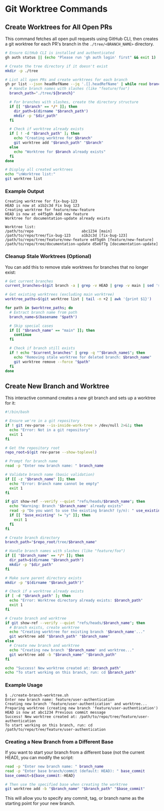 # Git Worktree Commands

## Create Worktrees for All Open PRs

This command fetches all open pull requests using GitHub CLI, then creates a git worktree for each PR's branch in the `./tree/<BRANCH_NAME>` directory.

```bash
# Ensure GitHub CLI is installed and authenticated
gh auth status || (echo "Please run 'gh auth login' first" && exit 1)

# Create the tree directory if it doesn't exist
mkdir -p ./tree

# List all open PRs and create worktrees for each branch
gh pr list --json headRefName --jq '.[].headRefName' | while read branch; do
  # Handle branch names with slashes (like "feature/foo")
  branch_path="./tree/${branch}"

  # For branches with slashes, create the directory structure
  if [[ "$branch" == */* ]]; then
    dir_path=$(dirname "$branch_path")
    mkdir -p "$dir_path"
  fi

  # Check if worktree already exists
  if [ ! -d "$branch_path" ]; then
    echo "Creating worktree for $branch"
    git worktree add "$branch_path" "$branch"
  else
    echo "Worktree for $branch already exists"
  fi
done

# Display all created worktrees
echo "\nWorktree list:"
git worktree list
```

### Example Output

```
Creating worktree for fix-bug-123
HEAD is now at a1b2c3d Fix bug 123
Creating worktree for feature/new-feature
HEAD is now at e4f5g6h Add new feature
Worktree for documentation-update already exists

Worktree list:
/path/to/repo                      abc1234 [main]
/path/to/repo/tree/fix-bug-123     a1b2c3d [fix-bug-123]
/path/to/repo/tree/feature/new-feature e4f5g6h [feature/new-feature]
/path/to/repo/tree/documentation-update d5e6f7g [documentation-update]
```

### Cleanup Stale Worktrees (Optional)

You can add this to remove stale worktrees for branches that no longer exist:

```bash
# Get current branches
current_branches=$(git branch -a | grep -v HEAD | grep -v main | sed 's/^[ *]*//' | sed 's|remotes/origin/||' | sort | uniq)

# Get existing worktrees (excluding main worktree)
worktree_paths=$(git worktree list | tail -n +2 | awk '{print $1}')

for path in $worktree_paths; do
  # Extract branch name from path
  branch_name=$(basename "$path")

  # Skip special cases
  if [[ "$branch_name" == "main" ]]; then
    continue
  fi

  # Check if branch still exists
  if ! echo "$current_branches" | grep -q "^$branch_name$"; then
    echo "Removing stale worktree for deleted branch: $branch_name"
    git worktree remove --force "$path"
  fi
done
```

## Create New Branch and Worktree

This interactive command creates a new git branch and sets up a worktree for it:

```bash
#!/bin/bash

# Ensure we're in a git repository
if ! git rev-parse --is-inside-work-tree > /dev/null 2>&1; then
  echo "Error: Not in a git repository"
  exit 1
fi

# Get the repository root
repo_root=$(git rev-parse --show-toplevel)

# Prompt for branch name
read -p "Enter new branch name: " branch_name

# Validate branch name (basic validation)
if [[ -z "$branch_name" ]]; then
  echo "Error: Branch name cannot be empty"
  exit 1
fi

if git show-ref --verify --quiet "refs/heads/$branch_name"; then
  echo "Warning: Branch '$branch_name' already exists"
  read -p "Do you want to use the existing branch? (y/n): " use_existing
  if [[ "$use_existing" != "y" ]]; then
    exit 1
  fi
fi

# Create branch directory
branch_path="$repo_root/tree/$branch_name"

# Handle branch names with slashes (like "feature/foo")
if [[ "$branch_name" == */* ]]; then
  dir_path=$(dirname "$branch_path")
  mkdir -p "$dir_path"
fi

# Make sure parent directory exists
mkdir -p "$(dirname "$branch_path")"

# Check if a worktree already exists
if [ -d "$branch_path" ]; then
  echo "Error: Worktree directory already exists: $branch_path"
  exit 1
fi

# Create branch and worktree
if git show-ref --verify --quiet "refs/heads/$branch_name"; then
  # Branch exists, create worktree
  echo "Creating worktree for existing branch '$branch_name'..."
  git worktree add "$branch_path" "$branch_name"
else
  # Create new branch and worktree
  echo "Creating new branch '$branch_name' and worktree..."
  git worktree add -b "$branch_name" "$branch_path"
fi

echo "Success! New worktree created at: $branch_path"
echo "To start working on this branch, run: cd $branch_path"
```

### Example Usage

```
$ ./create-branch-worktree.sh
Enter new branch name: feature/user-authentication
Creating new branch 'feature/user-authentication' and worktree...
Preparing worktree (creating new branch 'feature/user-authentication')
HEAD is now at abc1234 Previous commit message
Success! New worktree created at: /path/to/repo/tree/feature/user-authentication
To start working on this branch, run: cd /path/to/repo/tree/feature/user-authentication
```

### Creating a New Branch from a Different Base

If you want to start your branch from a different base (not the current HEAD), you can modify the script:

```bash
read -p "Enter new branch name: " branch_name
read -p "Enter base branch/commit (default: HEAD): " base_commit
base_commit=${base_commit:-HEAD}

# Then use the specified base when creating the worktree
git worktree add -b "$branch_name" "$branch_path" "$base_commit"
```

This will allow you to specify any commit, tag, or branch name as the starting point for your new branch.
